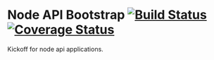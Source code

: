 Node API Bootstrap [![Build Status](https://api.travis-ci.org/mishuagopian/node-api-bootstrap.png)](https://travis-ci.org/mishuagopian/node-api-bootstrap) [![Coverage Status](https://coveralls.io/repos/github/mishuagopian/node-api-bootstrap/badge.svg?branch=master)](https://coveralls.io/github/mishuagopian/node-api-bootstrap?branch=master)
===============

Kickoff for node api applications.
